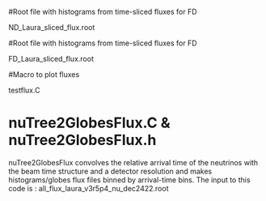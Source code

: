 #Root file with histograms from time-sliced fluxes for FD

ND_Laura_sliced_flux.root 



#Root file with histograms from time-sliced fluxes for FD

FD_Laura_sliced_flux.root


#Macro to plot fluxes

testflux.C


# nuTree2GlobesFlux.C & nuTree2GlobesFlux.h
nuTree2GlobesFlux convolves the relative arrival time of the neutrinos with the beam time structure and a detector resolution and makes histograms/globes flux files binned by arrival-time bins. The input to this code is : all_flux_laura_v3r5p4_nu_dec2422.root  
